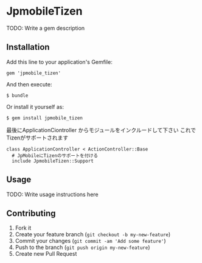 # JpmobileTizen

TODO: Write a gem description

## Installation

Add this line to your application's Gemfile:

    gem 'jpmobile_tizen'

And then execute:

    $ bundle

Or install it yourself as:

    $ gem install jpmobile_tizen


最後にApplicationCiontroller からモジュールをインクルードして下さい
これでTizenがサポートされます

    class ApplicationController < ActionController::Base
      # JpMobileにTizenのサポートを付ける
      include JpmobileTizen::Support

## Usage

TODO: Write usage instructions here

## Contributing

1. Fork it
2. Create your feature branch (`git checkout -b my-new-feature`)
3. Commit your changes (`git commit -am 'Add some feature'`)
4. Push to the branch (`git push origin my-new-feature`)
5. Create new Pull Request
